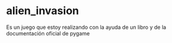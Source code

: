 # alien_invasion
Es un juego que estoy realizando con la ayuda de un libro y de la documentación oficial de pygame
